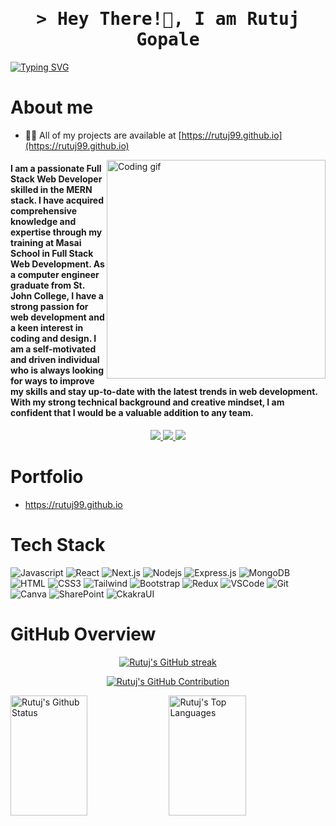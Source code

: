 



<!-- Intro  -->
<h1 align="center">
     <samp>&gt; Hey There!👋, I am
              <b>Rutuj Gopale</b>
              </samp>
</h1>

[![Typing SVG](https://readme-typing-svg.demolab.com?font=Fira+Code&pause=1000&color=ffffff&width=550&lines=_+_+_+_+I+Am+a+Full+Stack+Web+Developer+🚶)](https://git.io/typing-svg)
    






<!-- About Section -->
 # About me
- 👨‍💻 All of my projects are available at [https://rutuj99.github.io](https://rutuj99.github.io)
<p >
 <img align="right" width="350" src="https://github.com/abhisheknaiidu/abhisheknaiidu/raw/master/code.gif?raw=true" alt="Coding gif" />
<h4 > I am a passionate Full Stack Web Developer skilled in the MERN stack. I have acquired comprehensive knowledge and expertise through my training at Masai School in Full Stack Web Development. As a computer engineer graduate from St. John College, I have a strong passion for web development and a keen interest in coding and design. I am a self-motivated and driven individual who is always looking for ways to improve my skills and stay up-to-date with the latest trends in web development. With my strong technical background and creative mindset, I am confident that I would be a valuable addition to any team.</h4>
</p>



<p align="center">

 <a href="https://www.linkedin.com/in/rutuj-gopale-827aab1ba/" target="_blank">
  <img src="https://img.shields.io/badge/LinkedIn-0077B5?style=for-the-badge&logo=linkedin&logoColor=white" />
 </a>

 <a href="https://twitter.com/RutujGopale" target="_blank">
  <img src="https://img.shields.io/badge/Twitter-1DA1F2?style=for-the-badge&logo=twitter&logoColor=white" />
 </a>
     
   <a href="https://leetcode.com/Rutuj_gop/" target="_blank">
  <img src="https://img.shields.io/badge/-LeetCode-FFA116?style=for-the-badge&logo=LeetCode&logoColor=black" />
 </a> 
 
</p>




# Portfolio
 - https://rutuj99.github.io

# Tech Stack

![Javascript](https://img.shields.io/badge/Javascript-F0DB4F?style=for-the-badge&labelColor=black&logo=javascript&logoColor=F0DB4F)
![React](https://img.shields.io/badge/-React-61DBFB?style=for-the-badge&labelColor=black&logo=react&logoColor=61DBFB)
![Next.js](https://img.shields.io/badge/next.js-000000?style=for-the-badge&logo=nextdotjs&logoColor=white)
![Nodejs](https://img.shields.io/badge/Nodejs-3C873A?style=for-the-badge&labelColor=black&logo=node.js&logoColor=3C873A)
![Express.js](https://img.shields.io/badge/Express.js-000000?style=for-the-badge&logo=express&logoColor=white)
![MongoDB](https://img.shields.io/badge/MongoDB-4EA94B?style=for-the-badge&logo=mongodb&logoColor=white)
![HTML](https://img.shields.io/badge/HTML5-E34F26?style=for-the-badge&logo=html5&logoColor=white)
![CSS3](https://img.shields.io/badge/CSS3-1572B6?style=for-the-badge&logo=css3&logoColor=white)
![Tailwind](https://img.shields.io/badge/Tailwind_CSS-092749?style=for-the-badge&logo=tailwindcss&logoColor=06B6D4&labelColor=000000)
![Bootstrap](https://img.shields.io/badge/Bootstrap-563D7C?style=for-the-badge&logo=bootstrap&logoColor=white)
![Redux](https://img.shields.io/badge/Redux-593D88?style=for-the-badge&logo=redux&logoColor=white)
![VSCode](https://img.shields.io/badge/Visual_Studio-0078d7?style=for-the-badge&logo=visual%20studio&logoColor=white)
![Git](https://img.shields.io/badge/Git-F05032?style=for-the-badge&logo=git&logoColor=white)
![Canva](https://img.shields.io/badge/Canva-%2300C4CC.svg?&style=for-the-badge&logo=Canva&logoColor=white)
![SharePoint](https://img.shields.io/badge/Microsoft_SharePoint-0078D4?style=for-the-badge&logo=microsoft-sharepoint&logoColor=white)
![CkakraUI](https://img.shields.io/badge/Chakra--UI-319795?style=for-the-badge&logo=chakra-ui&logoColor=white)


# GitHub Overview

<p align="center">
  <a href="https://github.com/rutuj99">
    <img src="https://github-readme-streak-stats.herokuapp.com/?user=rutuj99&theme=radical&border=7F3FBF&background=0D1117" alt="Rutuj's GitHub streak"/>
  </a>
</p>

<p align="center">
  <a href="https://github.com/rutuj">
    <img src="https://github-profile-summary-cards.vercel.app/api/cards/profile-details?username=rutuj99&theme=radical" alt="Rutuj's GitHub Contribution"/>
  </a>
</p>

<a> 
    <a href="https://github.com/rutuj99"><img alt="Rutuj's Github Status" src="https://denvercoder1-github-readme-stats.vercel.app/api?username=rutuj99&show_icons=true&count_private=true&theme=react&border_color=7F3FBF&bg_color=0D1117&title_color=F85D7F&icon_color=F8D866" height="192px" width="49.5%"/></a>
  <a href="https://github.com/rutuj99"><img alt="Rutuj's Top Languages" src="https://denvercoder1-github-readme-stats.vercel.app/api/top-langs/?username=rutuj99&langs_count=8&layout=compact&theme=react&border_color=7F3FBF&bg_color=0D1117&title_color=F85D7F&icon_color=F8D866" height="192px" width="49.5%"/></a>
  <br/>
</a>


